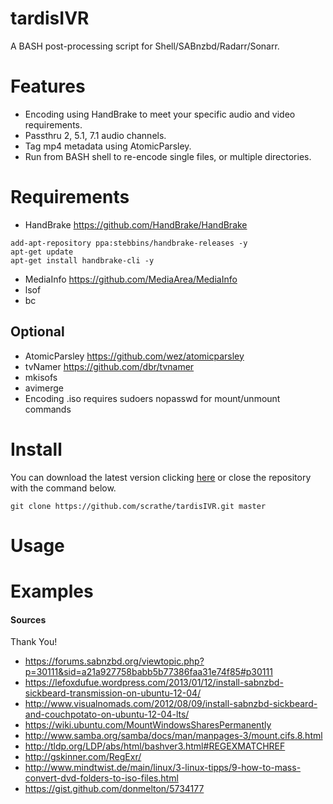 # tardisIVR
A BASH post-processing script for Shell/SABnzbd/Radarr/Sonarr.

# Features
* Encoding using HandBrake to meet your specific audio and video requirements.
* Passthru 2, 5.1, 7.1 audio channels.
* Tag mp4 metadata using AtomicParsley.
* Run from BASH shell to re-encode single files, or multiple directories.

# Requirements
* HandBrake https://github.com/HandBrake/HandBrake
```
add-apt-repository ppa:stebbins/handbrake-releases -y
apt-get update
apt-get install handbrake-cli -y
```
* MediaInfo https://github.com/MediaArea/MediaInfo
* lsof
* bc

## Optional
* AtomicParsley https://github.com/wez/atomicparsley
* tvNamer https://github.com/dbr/tvnamer
* mkisofs
* avimerge
* Encoding .iso requires sudoers nopasswd for mount/unmount commands

# Install
You can download the latest version clicking [here](https://github.com/scrathe/tardisIVR/archive/master.zip) or close the repository with the command below.
```
git clone https://github.com/scrathe/tardisIVR.git master
```

# Usage

# Examples

#### Sources
Thank You!
* https://forums.sabnzbd.org/viewtopic.php?p=30111&sid=a21a927758babb5b77386faa31e74f85#p30111
* https://lefoxdufue.wordpress.com/2013/01/12/install-sabnzbd-sickbeard-transmission-on-ubuntu-12-04/
* http://www.visualnomads.com/2012/08/09/install-sabnzbd-sickbeard-and-couchpotato-on-ubuntu-12-04-lts/
* https://wiki.ubuntu.com/MountWindowsSharesPermanently
* http://www.samba.org/samba/docs/man/manpages-3/mount.cifs.8.html
* http://tldp.org/LDP/abs/html/bashver3.html#REGEXMATCHREF
* http://gskinner.com/RegExr/
* http://www.mindtwist.de/main/linux/3-linux-tipps/9-how-to-mass-convert-dvd-folders-to-iso-files.html
* https://gist.github.com/donmelton/5734177
